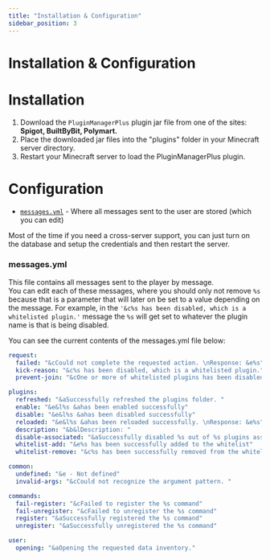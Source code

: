 ```yaml
---
title: "Installation & Configuration"
sidebar_position: 3
---
```


# Installation & Configuration
# Installation
1. Download the `PluginManagerPlus` plugin jar file from one of the sites: **Spigot, BuiltByBit, Polymart.**
1. Place the downloaded jar files into the "plugins" folder in your Minecraft server directory.
1. Restart your Minecraft server to load the PluginManagerPlus plugin.

# Configuration
* [`messages.yml`](#messagesyml) - Where all messages sent to the user are stored (which you can edit)

Most of the time if you need a cross-server support, you can just turn on the database and setup the credentials and then restart the server.

### messages.yml
This file contains all messages sent to the player by message. <br/>
You can edit each of these messages, where you should only not remove `%s` because that is a parameter that will later on be set to a value depending on the message. For example, in the `'&c%s has been disabled, which is a whitelisted plugin.'` message the `%s` will get set to whatever the plugin name is that is being disabled.

You can see the current contents of the messages.yml file below:
```yml title="messages.yml"
request:
  failed: "&cCould not complete the requested action. \nResponse: &e%s"
  kick-reason: "&c%s has been disabled, which is a whitelisted plugin."
  prevent-join: "&cOne or more of whitelisted plugins has been disabled"

plugins:
  refreshed: "&aSuccessfully refreshed the plugins folder. "
  enable: "&e&l%s &ahas been enabled successfully"
  disable: "&e&l%s &ahas been disabled successfully"
  reloaded: "&e&l%s &ahas been reloaded successfully. \nResponse: &e%s"
  description: "&b&lDescription: "
  disable-associated: "&aSuccessfully disabled %s out of %s plugins associated \nwith this plugin."
  whitelist-add: "&e%s has been successfully added to the whitelist"
  whitelist-remove: "&c%s has been successfully removed from the whitelist"

common:
  undefined: "&e - Not defined"
  invalid-args: "&cCould not recognize the argument pattern. "

commands:
  fail-register: "&cFailed to register the %s command"
  fail-unregister: "&cFailed to unregister the %s command"
  register: "&aSuccessfully registered the %s command"
  unregister: "&aSuccessfully unregistered the %s command"

user:
  opening: "&aOpening the requested data inventory."
```